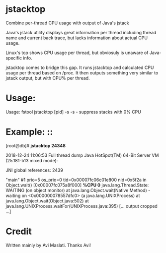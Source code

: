 # jstacktop
Combine per-thread CPU usage with output of Java's jstack

Java's jstack utility displays great information per thread including thread name and current back trace, but lacks information about actual CPU usage.

Linux's top shows CPU usage per thread, but obviosuly is unaware of Java-specific info.

jstacktop comes to bridge this gap. It runs jstacktop and calculated CPU usage per thread based on /proc. It then outputs something very similar to jstack output, but with CPU% per thread.

# Usage:
Usage: fstool jstacktop [pid] -s
        -s - suppress stacks with 0% CPU


# Example: ::

[root@db]# **jstacktop 24348**

2018-12-24 11:06:53
Full thread dump Java HotSpot(TM) 64-Bit Server VM (25.181-b13 mixed mode):

JNI global references: 2439

"main" #1 prio=5 os_prio=0 tid=0x00007fc06c01e800 nid=0x5f2a in Object.wait() [0x00007fc075a8f000] **%CPU 0**
    java.lang.Thread.State: WAITING (on object monitor)
        at java.lang.Object.wait(Native Method)
        - waiting on <0x000000078557dfc0> (a java.lang.UNIXProcess)
        at java.lang.Object.wait(Object.java:502)
        at java.lang.UNIXProcess.waitFor(UNIXProcess.java:395)
        [... output cropped ...]


# Credit
Written mainly by Avi Maslati. Thanks Avi!
